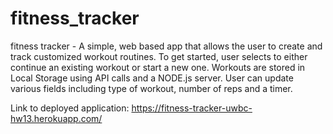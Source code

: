 # fitness_tracker
fitness tracker - 
A simple, web based app that allows the user to create and track customized workout routines.  To get started, user selects to either continue an existing workout or start a new one.  Workouts are stored in Local Storage using API calls and a NODE.js server.  User can update various fields including type of workout, number of reps and a timer.

Link to deployed application: https://fitness-tracker-uwbc-hw13.herokuapp.com/
